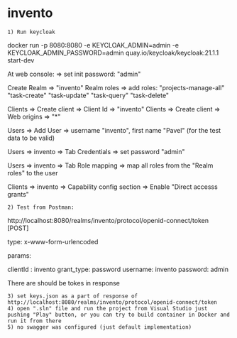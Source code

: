 # invento

	1) Run keycloak

docker run -p 8080:8080 -e KEYCLOAK_ADMIN=admin -e KEYCLOAK_ADMIN_PASSWORD=admin quay.io/keycloak/keycloak:21.1.1 start-dev

At web console:
 => set init password: "admin" 

Create Realm => "invento"
Realm roles => add roles:
	"projects-manage-all"
	"task-create"
	"task-update"
	"task-query"
	"task-delete"

Clients => Create client => Client Id => "invento"
Clients => Create client => Web origins => "*"

Users => Add User => username "invento", first name "Pavel" (for the test data to be valid)

Users => invento => Tab Credentials => set password  "admin"

Users => invento => Tab Role mapping => map all roles from the  "Realm roles" to the user

Clients => invento => Capability config section => Enable "Direct accesss grants"

	2) Test from Postman:

http://localhost:8080/realms/invento/protocol/openid-connect/token [POST]

type: x-www-form-urlencoded

params: 

clientId : invento
grant_type: password
username: invento
password: admin

There are should be tokes in response

	3) set keys.json as a part of response of http://localhost:8080/realms/invento/protocol/openid-connect/token
	4) open ".sln" file and run the project from Visual Studio just pushing "Play" button, or you can try to build container in Docker and run it from there
	5) no swagger was configured (just default implementation)
